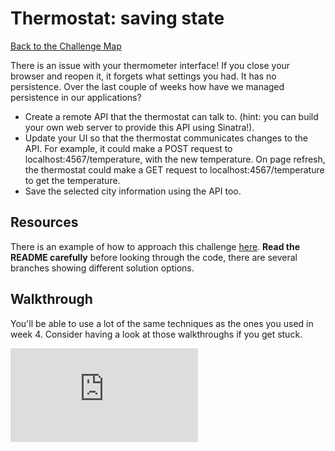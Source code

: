 # Thermostat: saving state

[Back to the Challenge Map](README.md)

There is an issue with your thermometer interface!  If you close your browser and reopen it, it forgets what settings you had. It has no persistence. Over the last couple of weeks how have we managed persistence in our applications?

* Create a remote API that the thermostat can talk to. (hint: you can build your own web server to provide this API using Sinatra!).
* Update your UI so that the thermostat communicates changes to the API. For example, it could make a POST request to localhost:4567/temperature, with the new temperature.  On page refresh, the thermostat could make a GET request to localhost:4567/temperature to get the temperature.
* Save the selected city information using the API too.

## Resources

There is an example of how to approach this challenge [here](https://github.com/makersacademy/thermostat-example). **Read the README carefully** before looking through the code, there are several branches showing different solution options.


## Walkthrough

You'll be able to use a lot of the same techniques as the ones you used in week 4. Consider having a look at those walkthroughs if you get stuck.


![Tracking pixel](https://githubanalytics.herokuapp.com/course/thermostat_es6/saving_state.md)

